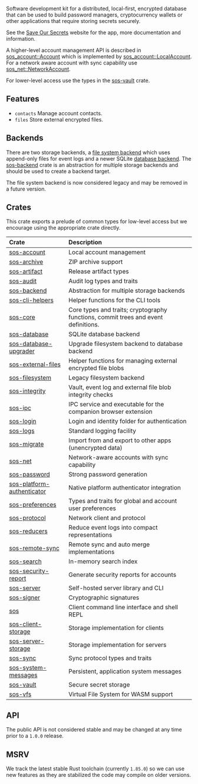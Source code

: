 Software development kit for a distributed, local-first, encrypted database that can be used to build password managers, cryptocurrency wallets or other applications that require storing secrets securely.

See the [Save Our Secrets](https://saveoursecrets.com) website for the app, more documentation and information.

A higher-level account management API is described in [sos_account::Account](https://docs.rs/sos-account/latest/sos_account/trait.Account.html) which is implemented by [sos_account::LocalAccount](https://docs.rs/sos-account/latest/sos_account/struct.LocalAccount.html). For a network aware account with sync capability use [sos_net::NetworkAccount](https://docs.rs/sos-net/latest/sos_net/struct.NetworkAccount.html).

For lower-level access use the types in the [sos-vault](https://docs.rs/sos-vault/latest/sos_vault/) crate.

## Features

* `contacts` Manage account contacts.
* `files` Store external encrypted files.

## Backends

There are two storage backends, a [file system backend](https://docs.rs/sos-filesystem/latest/sos_filesystem/) which uses append-only files for event logs and a newer SQLite [database backend](https://docs.rs/sos-database/latest/sos_database/). The [sos-backend](https://docs.rs/sos-backend/latest/sos_backend/) crate is an abstraction for multiple storage backends and should be used to create a backend target.

The file system backend is now considered legacy and may be removed in a future version.

## Crates

This crate exports a prelude of common types for low-level access but we encourage using the appropriate crate directly.

| Crate                                                                                                         | Description     |
|:------------------                                                                                            |:------------|
| [sos-account](https://docs.rs/sos-account/latest/sos_account/)                                                | Local account management |
| [sos-archive](https://docs.rs/sos-archive/latest/sos_archive/)                                                | ZIP archive support |
| [sos-artifact](https://docs.rs/sos-artifact/latest/sos_artifact/)                                             | Release artifact types |
| [sos-audit](https://docs.rs/sos-audit/latest/sos_audit/)                                                      | Audit log types and traits |
| [sos-backend](https://docs.rs/sos-backend/latest/sos_backend/)                                                | Abstraction for multiple storage backends |
| [sos-cli-helpers](https://docs.rs/sos-cli-helpers/latest/sos_cli_helpers/)                                    | Helper functions for the CLI tools |
| [sos-core](https://docs.rs/sos-core/latest/sos_core/)                                                         | Core types and traits; cryptography functions, commit trees and event definitions. |
| [sos-database](https://docs.rs/sos-database/latest/sos_database/)                                             | SQLite database backend |
| [sos-database-upgrader](https://docs.rs/sos-database-upgrader/latest/sos_database_upgrader/)                  | Upgrade filesystem backend to database backend |
| [sos-external-files](https://docs.rs/sos-external-files/latest/sos_external_files/)                           | Helper functions for managing external encrypted file blobs |
| [sos-filesystem](https://docs.rs/sos-filesystem/latest/sos_filesystem/)                                       | Legacy filesystem backend |
| [sos-integrity](https://docs.rs/sos-integrity/latest/sos_integrity/)                                          | Vault, event log and external file blob integrity checks |
| [sos-ipc](https://docs.rs/sos-ipc/latest/sos_ipc/)                                                            | IPC service and executable for the companion browser extension |
| [sos-login](https://docs.rs/sos-login/latest/sos_login/)                                                      | Login and identity folder for authentication |
| [sos-logs](https://docs.rs/sos-logs/latest/sos_logs/)                                                         | Standard logging facility |
| [sos-migrate](https://docs.rs/sos-migrate/latest/sos_migrate/)                                                | Import from and export to other apps (unencrypted data) |
| [sos-net](https://docs.rs/sos-net/latest/sos_net/)                                                            | Network-aware accounts with sync capability |
| [sos-password](https://docs.rs/sos-password/latest/sos_password/)                                             | Strong password generation |
| [sos-platform-authenticator](https://docs.rs/sos-platform-authenticator/latest/sos_platform_authenticator/)   | Native platform authenticator integration |
| [sos-preferences](https://docs.rs/sos-preferences/latest/sos_preferences/)                                    | Types and traits for global and account user preferences |
| [sos-protocol](https://docs.rs/sos-protocol/latest/sos_protocol/)                                             | Network client and protocol |
| [sos-reducers](https://docs.rs/sos-reducers/latest/sos_reducers/)                                             | Reduce event logs into compact representations |
| [sos-remote-sync](https://docs.rs/sos-remote-sync/latest/sos_remote_sync/)                                    | Remote sync and auto merge implementations |
| [sos-search](https://docs.rs/sos-search/latest/sos_search/)                                                   | In-memory search index |
| [sos-security-report](https://docs.rs/sos-security-report/latest/sos_security_report/)                        | Generate security reports for accounts |
| [sos-server](https://docs.rs/sos-server/latest/sos_server/)                                                   | Self-hosted server library and CLI |
| [sos-signer](https://docs.rs/sos-signer/latest/sos_signer/)                                                   | Cryptographic signatures |
| [sos](https://docs.rs/sos/latest/sos/)                                                                        | Client command line interface and shell REPL |
| [sos-client-storage](https://docs.rs/sos-client-storage/latest/sos_client_storage/)                           | Storage implementation for clients |
| [sos-server-storage](https://docs.rs/sos-server-storage/latest/sos_server_storage/)                           | Storage implementation for servers |
| [sos-sync](https://docs.rs/sos-sync/latest/sos_sync/)                                                         | Sync protocol types and traits |
| [sos-system-messages](https://docs.rs/sos-system-messages/latest/sos_system_messages/)                        | Persistent, application system messages |
| [sos-vault](https://docs.rs/sos-vault/latest/sos_vault/)                                                      | Secure secret storage |
| [sos-vfs](https://docs.rs/sos-vfs/latest/sos_vfs/)                                                            | Virtual File System for WASM support |

## API

The public API is not considered stable and may be changed at any time prior to a `1.0.0` release.

## MSRV

We track the latest stable Rust toolchain (currently `1.85.0`) so we can use new features as they are stabilized the code may compile on older versions.
